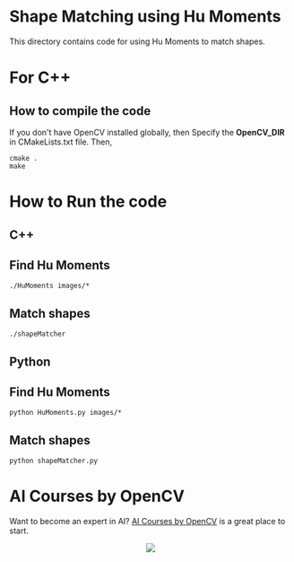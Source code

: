 
# Shape Matching using Hu Moments

This directory contains code for using Hu Moments to match shapes.

# For C++

## How to compile the code
If you don't have OpenCV installed globally, then Specify the **OpenCV_DIR** in CMakeLists.txt file. Then,

```
cmake .
make
```
# How to Run the code

## C++ ##
## Find Hu Moments
```
./HuMoments images/*
```

## Match shapes
```
./shapeMatcher
```


## Python ##
## Find Hu Moments
```
python HuMoments.py images/*
```

## Match shapes
```
python shapeMatcher.py
```


# AI Courses by OpenCV

Want to become an expert in AI? [AI Courses by OpenCV](https://opencv.org/courses/) is a great place to start. 

<a href="https://opencv.org/courses/">
<p align="center"> 
<img src="https://www.learnopencv.com/wp-content/uploads/2020/04/AI-Courses-By-OpenCV-Github.png">
</p>
</a>
